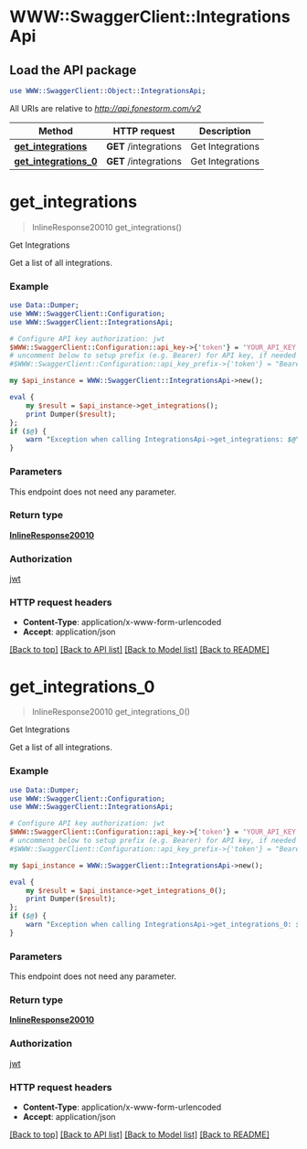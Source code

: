 # WWW::SwaggerClient::IntegrationsApi

## Load the API package
```perl
use WWW::SwaggerClient::Object::IntegrationsApi;
```

All URIs are relative to *http://api.fonestorm.com/v2*

Method | HTTP request | Description
------------- | ------------- | -------------
[**get_integrations**](IntegrationsApi.md#get_integrations) | **GET** /integrations | Get Integrations
[**get_integrations_0**](IntegrationsApi.md#get_integrations_0) | **GET** /integrations | Get Integrations


# **get_integrations**
> InlineResponse20010 get_integrations()

Get Integrations

Get a list of all integrations.

### Example 
```perl
use Data::Dumper;
use WWW::SwaggerClient::Configuration;
use WWW::SwaggerClient::IntegrationsApi;

# Configure API key authorization: jwt
$WWW::SwaggerClient::Configuration::api_key->{'token'} = 'YOUR_API_KEY';
# uncomment below to setup prefix (e.g. Bearer) for API key, if needed
#$WWW::SwaggerClient::Configuration::api_key_prefix->{'token'} = "Bearer";

my $api_instance = WWW::SwaggerClient::IntegrationsApi->new();

eval { 
    my $result = $api_instance->get_integrations();
    print Dumper($result);
};
if ($@) {
    warn "Exception when calling IntegrationsApi->get_integrations: $@\n";
}
```

### Parameters
This endpoint does not need any parameter.

### Return type

[**InlineResponse20010**](InlineResponse20010.md)

### Authorization

[jwt](../README.md#jwt)

### HTTP request headers

 - **Content-Type**: application/x-www-form-urlencoded
 - **Accept**: application/json

[[Back to top]](#) [[Back to API list]](../README.md#documentation-for-api-endpoints) [[Back to Model list]](../README.md#documentation-for-models) [[Back to README]](../README.md)

# **get_integrations_0**
> InlineResponse20010 get_integrations_0()

Get Integrations

Get a list of all integrations.

### Example 
```perl
use Data::Dumper;
use WWW::SwaggerClient::Configuration;
use WWW::SwaggerClient::IntegrationsApi;

# Configure API key authorization: jwt
$WWW::SwaggerClient::Configuration::api_key->{'token'} = 'YOUR_API_KEY';
# uncomment below to setup prefix (e.g. Bearer) for API key, if needed
#$WWW::SwaggerClient::Configuration::api_key_prefix->{'token'} = "Bearer";

my $api_instance = WWW::SwaggerClient::IntegrationsApi->new();

eval { 
    my $result = $api_instance->get_integrations_0();
    print Dumper($result);
};
if ($@) {
    warn "Exception when calling IntegrationsApi->get_integrations_0: $@\n";
}
```

### Parameters
This endpoint does not need any parameter.

### Return type

[**InlineResponse20010**](InlineResponse20010.md)

### Authorization

[jwt](../README.md#jwt)

### HTTP request headers

 - **Content-Type**: application/x-www-form-urlencoded
 - **Accept**: application/json

[[Back to top]](#) [[Back to API list]](../README.md#documentation-for-api-endpoints) [[Back to Model list]](../README.md#documentation-for-models) [[Back to README]](../README.md)

